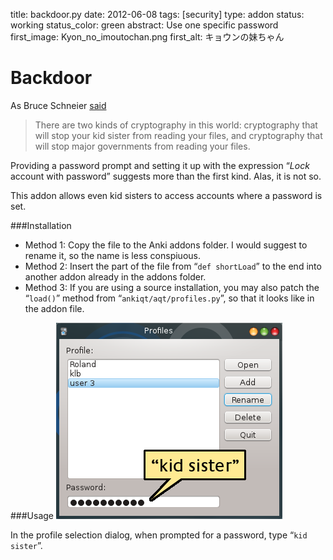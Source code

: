 title: backdoor.py
date: 2012-06-08
tags: [security]
type: addon
status: working
status_color: green
abstract: Use one specific password
first_image: Kyon_no_imoutochan.png
first_alt: キョウンの妹ちゃん

Backdoor
====

As Bruce Schneier [said](http://en.wikiquote.org/wiki/Bruce_Schneier)

> There are two kinds of cryptography in this world: cryptography that
  will stop your kid sister from reading your files, and cryptography
  that will stop major governments from reading your files.

Providing a password prompt and setting it up with the expression
“*Lock* account with password” suggests more than the first
kind. Alas, it is not so.

This addon allows even kid sisters to access accounts where a password is set.

###Installation
* Method 1: Copy the file to the Anki addons folder. I would suggest
  to rename it, so the name is less conspiuous.
* Method 2: Insert the  part of the file from “`def shortLoad`” to the
  end into another addon already in the addons folder.
* Method 3: If you are using a source installation, you may also patch
  the “`load()`” method from “`ankiqt/aqt/profiles.py`”, so that it
  looks like in the addon file.

###Usage
![kid sister](images/kid_sister.png)

In the profile selection dialog, when prompted for a password, type
“`kid sister`”.

